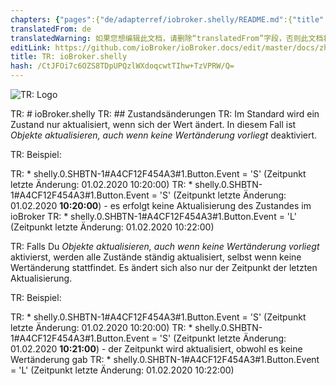 ```yaml
---
chapters: {"pages":{"de/adapterref/iobroker.shelly/README.md":{"title":{"de":"ioBroker.shelly"},"content":"de/adapterref/iobroker.shelly/README.md"},"de/adapterref/iobroker.shelly/protocol-coap.md":{"title":{"de":"ioBroker.shelly"},"content":"de/adapterref/iobroker.shelly/protocol-coap.md"},"de/adapterref/iobroker.shelly/protocol-mqtt.md":{"title":{"de":"ioBroker.shelly"},"content":"de/adapterref/iobroker.shelly/protocol-mqtt.md"},"de/adapterref/iobroker.shelly/restricted-login.md":{"title":{"de":"ioBroker.shelly"},"content":"de/adapterref/iobroker.shelly/restricted-login.md"},"de/adapterref/iobroker.shelly/state-changes.md":{"title":{"de":"ioBroker.shelly"},"content":"de/adapterref/iobroker.shelly/state-changes.md"}}}
translatedFrom: de
translatedWarning: 如果您想编辑此文档，请删除“translatedFrom”字段，否则此文档将再次自动翻译
editLink: https://github.com/ioBroker/ioBroker.docs/edit/master/docs/zh-cn/adapterref/iobroker.shelly/state-changes.md
title: TR: ioBroker.shelly
hash: /CtJFOi7c6OZS8TDpUPQzlWXdoqcwtTIhw+TzVPRW/Q=
---
```

![TR: Logo](../../../de/adapterref/iobroker.shelly/../../admin/shelly.png)

TR: # ioBroker.shelly
TR: ## Zustandsänderungen
TR: Im Standard wird ein Zustand nur aktualisiert, wenn sich der Wert ändert. In diesem Fall ist *Objekte aktualisieren, auch wenn keine Wertänderung vorliegt* deaktiviert.

TR: Beispiel:

TR: * shelly.0.SHBTN-1#A4CF12F454A3#1.Button.Event = 'S' (Zeitpunkt letzte Änderung: 01.02.2020 10:20:00)
TR: * shelly.0.SHBTN-1#A4CF12F454A3#1.Button.Event = 'S' (Zeitpunkt letzte Änderung: 01.02.2020 **10:20:00**) - es erfolgt keine Aktualisierung des Zustandes im ioBroker
TR: * shelly.0.SHBTN-1#A4CF12F454A3#1.Button.Event = 'L' (Zeitpunkt letzte Änderung: 01.02.2020 10:22:00)

TR: Falls Du *Objekte aktualisieren, auch wenn keine Wertänderung vorliegt* aktivierst, werden alle Zustände ständig aktualisiert, selbst wenn keine Wertänderung stattfindet. Es ändert sich also nur der Zeitpunkt der letzten Aktualisierung.

TR: Beispiel:

TR: * shelly.0.SHBTN-1#A4CF12F454A3#1.Button.Event = 'S' (Zeitpunkt letzte Änderung: 01.02.2020 10:20:00)
TR: * shelly.0.SHBTN-1#A4CF12F454A3#1.Button.Event = 'S' (Zeitpunkt letzte Änderung: 01.02.2020 **10:21:00**) - der Zeitpunkt wird aktualisiert, obwohl es keine Wertänderung gab
TR: * shelly.0.SHBTN-1#A4CF12F454A3#1.Button.Event = 'L' (Zeitpunkt letzte Änderung: 01.02.2020 10:22:00)